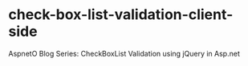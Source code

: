 # check-box-list-validation-client-side
AspnetO Blog Series: CheckBoxList Validation using jQuery in Asp.net
